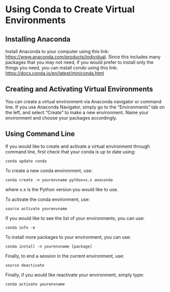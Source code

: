 # Using Conda to Create Virtual Environments

## Installing Anaconda 
Install Anaconda to your computer using this link: https://www.anaconda.com/products/individual. Since this includes many packages that you may not need, if you would prefer to install only the things you need, you can install condo using this link: https://docs.conda.io/en/latest/miniconda.html

## Creating and Activating Virtual Environments
You can create a virtual environment via Anaconda navigator or command line. If you use Anaconda Navigator, simply go to the “Environments” tab on the left, and select “Create” to make a new environment. Name your environment and choose your packages accordingly. 

## Using Command Line 
If you would like to create and activate a virtual environment through command line, first check that your conda is up to date using: 

    conda update conda

To create a new conda environment, use:

    conda create -n yourenvname python=x.x anaconda

where x.x is the Python version you would like to use. 

To activate the conda environment, use:

    source activate yourenvname

If you would like to see the list of your environments, you can use:
    
    conda info -e

To install more packages to your environment, you can use:

    conda install -n yourenvname [package]

Finally, to end a session in the current environment, use:

    source deactivate

Finally, if you would like reactivate your environment, simply type: 

    conda activate yourenvname